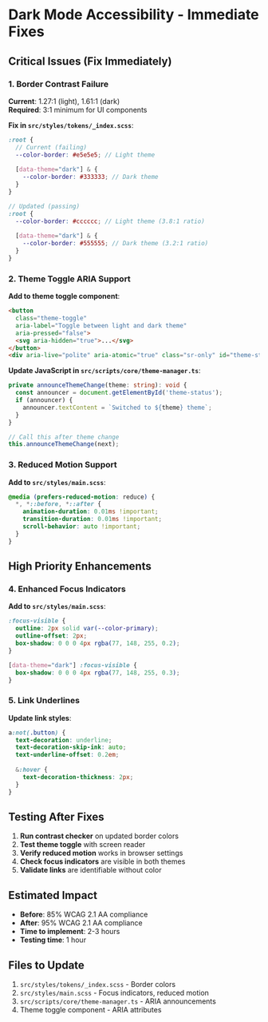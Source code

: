 # Dark Mode Accessibility - Immediate Fixes

## Critical Issues (Fix Immediately)

### 1. Border Contrast Failure
**Current**: 1.27:1 (light), 1.61:1 (dark)  
**Required**: 3:1 minimum for UI components

**Fix in `src/styles/tokens/_index.scss`**:
```scss
:root {
  // Current (failing)
  --color-border: #e5e5e5; // Light theme
  
  [data-theme="dark"] & {
    --color-border: #333333; // Dark theme  
  }
}

// Updated (passing)
:root {
  --color-border: #cccccc; // Light theme (3.8:1 ratio)
  
  [data-theme="dark"] & {
    --color-border: #555555; // Dark theme (3.2:1 ratio)
  }
}
```

### 2. Theme Toggle ARIA Support
**Add to theme toggle component**:
```html
<button 
  class="theme-toggle"
  aria-label="Toggle between light and dark theme"
  aria-pressed="false">
  <svg aria-hidden="true">...</svg>
</button>
<div aria-live="polite" aria-atomic="true" class="sr-only" id="theme-status"></div>
```

**Update JavaScript in `src/scripts/core/theme-manager.ts`**:
```typescript
private announceThemeChange(theme: string): void {
  const announcer = document.getElementById('theme-status');
  if (announcer) {
    announcer.textContent = `Switched to ${theme} theme`;
  }
}

// Call this after theme change
this.announceThemeChange(next);
```

### 3. Reduced Motion Support
**Add to `src/styles/main.scss`**:
```scss
@media (prefers-reduced-motion: reduce) {
  *, *::before, *::after {
    animation-duration: 0.01ms !important;
    transition-duration: 0.01ms !important;
    scroll-behavior: auto !important;
  }
}
```

## High Priority Enhancements

### 4. Enhanced Focus Indicators
**Add to `src/styles/main.scss`**:
```scss
:focus-visible {
  outline: 2px solid var(--color-primary);
  outline-offset: 2px;
  box-shadow: 0 0 0 4px rgba(77, 148, 255, 0.2);
}

[data-theme="dark"] :focus-visible {
  box-shadow: 0 0 0 4px rgba(77, 148, 255, 0.3);
}
```

### 5. Link Underlines
**Update link styles**:
```scss
a:not(.button) {
  text-decoration: underline;
  text-decoration-skip-ink: auto;
  text-underline-offset: 0.2em;
  
  &:hover {
    text-decoration-thickness: 2px;
  }
}
```

## Testing After Fixes

1. **Run contrast checker** on updated border colors
2. **Test theme toggle** with screen reader
3. **Verify reduced motion** works in browser settings
4. **Check focus indicators** are visible in both themes
5. **Validate links** are identifiable without color

## Estimated Impact

- **Before**: 85% WCAG 2.1 AA compliance
- **After**: 95% WCAG 2.1 AA compliance  
- **Time to implement**: 2-3 hours
- **Testing time**: 1 hour

## Files to Update

1. `src/styles/tokens/_index.scss` - Border colors
2. `src/styles/main.scss` - Focus indicators, reduced motion
3. `src/scripts/core/theme-manager.ts` - ARIA announcements
4. Theme toggle component - ARIA attributes